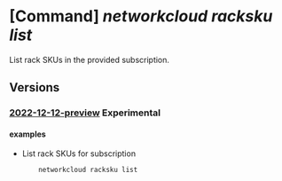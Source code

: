 # [Command] _networkcloud racksku list_

List rack SKUs in the provided subscription.

## Versions

### [2022-12-12-preview](/Resources/mgmt-plane/L3N1YnNjcmlwdGlvbnMve30vcHJvdmlkZXJzL21pY3Jvc29mdC5uZXR3b3JrY2xvdWQvcmFja3NrdXM=/2022-12-12-preview.xml) **Experimental**

<!-- mgmt-plane /subscriptions/{}/providers/microsoft.networkcloud/rackskus 2022-12-12-preview -->

#### examples

- List rack SKUs for subscription
    ```bash
        networkcloud racksku list
    ```
